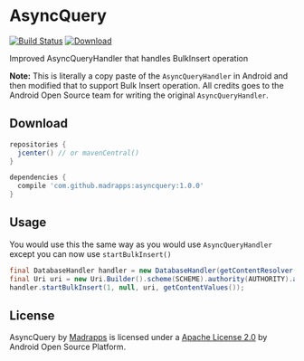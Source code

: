 # AsyncQuery
[![Build Status](https://travis-ci.org/Madrapps/AsyncQuery.svg?branch=master)](https://travis-ci.org/Madrapps/AsyncQuery)
[ ![Download](https://api.bintray.com/packages/madrapps/maven/com.github.madrapps%3Aasyncquery/images/download.svg) ](https://bintray.com/madrapps/maven/com.github.madrapps%3Aasyncquery/_latestVersion)

Improved AsyncQueryHandler that handles BulkInsert operation

**Note:** This is literally a copy paste of the `AsyncQueryHandler` in Android and then modified that to support Bulk Insert operation. All credits goes to the Android Open Source team for writing the original `AsyncQueryHandler`.

Download
-----

```gradle
repositories {
  jcenter() // or mavenCentral()
}

dependencies {
  compile 'com.github.madrapps:asyncquery:1.0.0'
}
```

Usage
-----
You would use this the same way as you would use `AsyncQueryHandler` except you can now use `startBulkInsert()`

```java
final DatabaseHandler handler = new DatabaseHandler(getContentResolver());
final Uri uri = new Uri.Builder().scheme(SCHEME).authority(AUTHORITY).appendEncodedPath(ORGANIZATION).build();
handler.startBulkInsert(1, null, uri, getContentValues());
```

License
-----

AsyncQuery by [Madrapps](http://madrapps.github.io/) is licensed under a [Apache License 2.0](http://www.apache.org/licenses/LICENSE-2.0) by Android Open Source Platform. 
